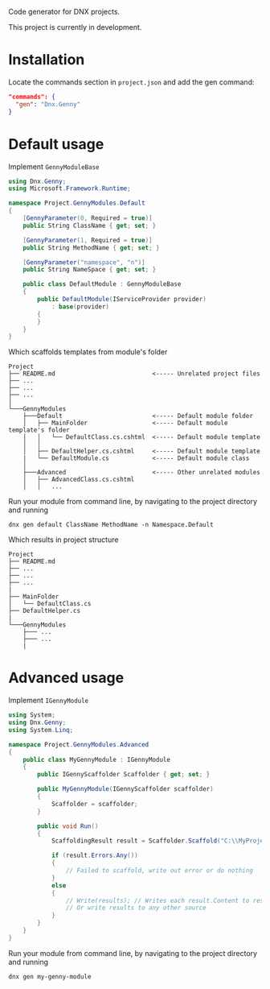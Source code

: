 Code generator for DNX projects.

This project is currently in development.

# Installation

Locate the commands section in `project.json` and add the gen command:

```JSON
"commands": {
  "gen": "Dnx.Genny"
}
```

# Default usage

Implement `GennyModuleBase`

```C#
using Dnx.Genny;
using Microsoft.Framework.Runtime;

namespace Project.GennyModules.Default
{
    [GennyParameter(0, Required = true)]
    public String ClassName { get; set; }

    [GennyParameter(1, Required = true)]
    public String MethodName { get; set; }

    [GennyParameter("namespace", "n")]
    public String NameSpace { get; set; }

    public class DefaultModule : GennyModuleBase
    {
        public DefaultModule(IServiceProvider provider)
            : base(provider)
        {
        }
    }
}
```

Which scaffolds templates from module's folder
```
Project
├── README.md                           <----- Unrelated project files
├── ...
├── ...
├── ...   
│
└───GennyModules
    ├───Default                         <----- Default module folder
    │   ├── MainFolder                  <----- Default module template's folder
    │   │   └── DefaultClass.cs.cshtml  <----- Default module template
    │   │
    │   ├── DefaultHelper.cs.cshtml     <----- Default module template
    |   └── DefaultModule.cs            <----- Default module class
    │   
    ├───Advanced                        <----- Other unrelated modules
    │   ├── AdvancedClass.cs.cshtml
    │   │   ...
```

Run your module from command line, by navigating to the project directory and running

```
dnx gen default ClassName MethodName -n Namespace.Default
```

Which results in project structure
```
Project
├── README.md
├── ...
├── ...
├── ...
|
├── MainFolder
│   └── DefaultClass.cs
├── DefaultHelper.cs
|
└───GennyModules
    ├─── ...
    ├─── ...
    |
```

# Advanced usage

Implement `IGennyModule`

```C#
using System;
using Dnx.Genny;
using System.Linq;

namespace Project.GennyModules.Advanced
{
    public class MyGennyModule : IGennyModule
    {
        public IGennyScaffolder Scaffolder { get; set; }

        public MyGennyModule(IGennyScaffolder scaffolder)
        {
            Scaffolder = scaffolder;
        }

        public void Run()
        {
            ScaffoldingResult result = Scaffolder.Scaffold("C:\\MyProject\\MainFolder\\DefaultClass.cs.cshtml", "MyProject", "Main\\Default.cs", "Model");

            if (result.Errors.Any())
            {
                // Failed to scaffold, write out error or do nothing
            }
            else
            {
                // Write(results); // Writes each result.Content to result.Path
                // Or write results to any other source
            }
        }
    }
}
```

Run your module from command line, by navigating to the project directory and running

```
dnx gen my-genny-module
```